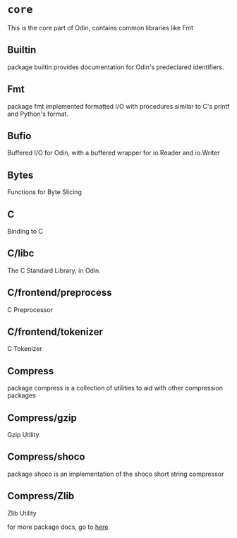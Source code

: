 # `core`
This is the core part of Odin, contains common libraries like Fmt

## Builtin
package builtin provides documentation for Odin's predeclared identifiers.

## Fmt
package fmt implemented formatted I/O with procedures similar to C's printf and Python's format.

## Bufio
Buffered I/O for Odin, with a buffered wrapper for io.Reader and io.Writer

## Bytes
Functions for Byte Slicing

## C
Binding to C <!-- You can change this if this is wrong -->

## C/libc
The C Standard Library, in Odin.

## C/frontend/preprocess
C Preprocessor <!-- You can change this if this wrong -->

## C/frontend/tokenizer
C Tokenizer <!-- You can change this if this wrong -->

## Compress
package compress is a collection of utilities to aid with other compression packages

## Compress/gzip
Gzip Utility

## Compress/shoco
package shoco is an implementation of the shoco short string compressor

## Compress/Zlib
Zlib Utility



for more package docs, go to [here](https://pkg.odin-lang.org/core/)